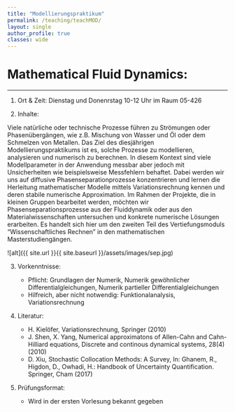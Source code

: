 ```yaml
---
title: "Modellierungspraktikum"
permalink: /teaching/teachMOD/
layout: single
author_profile: true
classes: wide
---
```




Mathematical Fluid Dynamics:
==================
* * *
1. Ort & Zeit: Dienstag und Donenrstag 10-12 Uhr im Raum 05-426

2. Inhalte: 

Viele natürliche oder technische Prozesse führen zu Strömungen oder Phasenübergängen,
wie z.B. Mischung von Wasser und Öl oder dem Schmelzen von Metallen.
Das Ziel des diesjährigen Modellierungspraktikums ist es, solche Prozesse zu modellieren,
analysieren und numerisch zu berechnen. In diesem Kontext sind viele Modellparameter
in der Anwendung messbar aber jedoch mit Unsicherheiten wie beispielsweise Messfehlern
behaftet. Dabei werden wir uns auf diffusive Phasenseparationprozesse konzentrieren und
lernen die Herleitung mathematischer Modelle mittels Variationsrechnung kennen und deren stabile numerische Approximation.
Im Rahmen der Projekte, die in kleinen Gruppen bearbeitet werden, möchten wir Phasenseparationsprozesse aus der Fluiddynamik oder aus den Materialwissenschaften untersuchen und konkrete numerische Lösungen erarbeiten.
Es handelt sich hier um den zweiten Teil des Vertiefungsmoduls “Wissenschaftliches Rechnen” in den mathematischen Masterstudiengängen.

![alt]({{ site.url }}{{ site.baseurl }}/assets/images/sep.jpg)

3. Vorkenntnisse:
	- Pflicht: Grundlagen der Numerik, Numerik gewöhnlicher Differentialgleichungen,
    Numerik partieller Differentialgleichungen
	- Hilfreich, aber nicht notwendig: Funktionalanalysis, Variationsrechnung



4. Literatur:
	- H. Kielöfer, Variationsrechnung, Springer (2010)
	- J. Shen, X. Yang, Numerical approximatons of Allen-Cahn and Cahn-Hilliard equations,
    Discrete and continous dynamical systems, 28(4) (2010)
	- D. Xiu, Stochastic Collocation Methods: A Survey, In: Ghanem, R., Higdon, D., Owhadi,
    H.: Handbook of Uncertainty Quantification. Springer, Cham (2017)

5. Prüfungsformat:
   - Wird in der ersten Vorlesung bekannt gegeben

